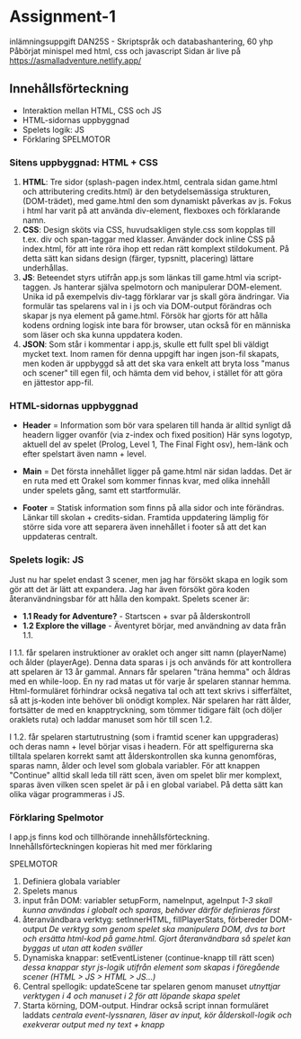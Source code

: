 # Assignment-1
inlämningsuppgift DAN25S - Skriptspråk och databashantering, 60 yhp
Påbörjat minispel med html, css och javascript
Sidan är live på https://asmalladventure.netlify.app/

## Innehållsförteckning
- Interaktion mellan HTML, CSS och JS
- HTML-sidornas uppbyggnad
- Spelets logik: JS
- Förklaring SPELMOTOR

### Sitens uppbyggnad: HTML + CSS
1) **HTML**: Tre sidor (splash-pagen index.html, centrala sidan game.html och attributering credits.html) är den betydelsemässiga strukturen,
   (DOM-trädet), med game.html den som dynamiskt påverkas av js.
 Fokus i html har varit på att använda div-element, flexboxes och förklarande namn.
3) **CSS**: Design sköts via CSS, huvudsakligen style.css som kopplas till t.ex. div och span-taggar med klasser.
Använder dock inline CSS på index.html, för att inte röra ihop ett redan rätt komplext stildokument. På detta sätt kan
sidans design (färger, typsnitt, placering) lättare underhållas.
4) **JS**: Beteendet styrs utifrån app.js som länkas till game.html via script-taggen. Js hanterar själva spelmotorn och manipulerar DOM-element.
Unika id på exempelvis div-tagg förklarar var js skall göra ändringar.
Via formulär tas spelarens val in i js och via DOM-output förändras och skapar js nya element på game.html. Försök har gjorts för att hålla kodens ordning logisk inte bara för
browser, utan också för en människa som läser och ska kunna uppdatera koden.
5) **JSON**: Som står i kommentar i app.js, skulle ett fullt spel bli väldigt mycket text. Inom ramen för denna uppgift
har ingen json-fil skapats, men koden är uppbyggd så att det ska vara enkelt att bryta loss "manus och scener" till egen fil,
och hämta dem vid behov, i stället för att göra en jättestor app-fil.

### HTML-sidornas uppbyggnad ###
- **Header** = Information som bör vara spelaren till handa är alltid synligt då headern ligger ovanför (via z-index och fixed position)
Här syns logotyp, aktuell del av spelet (Prolog, Level 1, The Final Fight osv), hem-länk och efter spelstart även namn + level.

- **Main** = Det första innehållet ligger på game.html när sidan laddas. Det är en ruta med ett Orakel som kommer finnas
kvar, med olika innehåll under spelets gång, samt ett startformulär.

- **Footer** = Statisk information som finns på alla sidor och inte förändras. Länkar till skolan + credits-sidan.
Framtida uppdatering lämplig för större sida vore att separera även innehållet i footer så att det kan uppdateras centralt.

### Spelets logik: JS
Just nu har spelet endast 3 scener, men jag har försökt skapa en logik som gör att det är lätt att expandera.
Jag har även försökt göra koden återanvändningsbar för att hålla den kompakt.
Spelets scener är:
- **1.1 Ready for Adventure?** - Startscen + svar på ålderskontroll
- **1.2 Explore the village** - Äventyret börjar, med användning av data från 1.1.

I 1.1. får spelaren  instruktioner av oraklet och anger sitt namn (playerName) och ålder (playerAge). Denna data sparas i js och
används för att kontrollera att spelaren är 13 år gammal. Annars får spelaren "träna hemma" och åldras med en while-loop.
En ny rad matas ut för varje år spelaren stannar hemma.
Html-formuläret förhindrar också negativa tal och att text skrivs i sifferfältet, så att js-koden inte behöver bli onödigt komplex.
När spelaren har rätt ålder, fortsätter de med en knapptryckning, som tömmer tidigare fält (och döljer oraklets ruta) och laddar manuset som hör till scen 1.2.

I 1.2. får spelaren startutrustning (som i framtid scener kan uppgraderas) och deras namn + level börjar visas i headern.
För att spelfigurerna ska tilltala spelaren korrekt samt att ålderskontrollen ska kunna genomföras, sparas namn, ålder och level som globala variabler.
För att knappen "Continue" alltid skall leda till rätt scen, även om spelet blir mer komplext, sparas även vilken scen spelet är på
i en global variabel. På detta sätt kan olika vägar programmeras i JS.

### Förklaring Spelmotor ###
I app.js finns kod och tillhörande innehållsförteckning. Innehållsförteckningen kopieras hit med mer förklaring

SPELMOTOR
1. Definiera globala variabler
2. Spelets manus
3. input från DOM: variabler setupForm, nameInput, ageInput
*1-3 skall kunna användas i globalt och sparas, behöver därför definieras först*
4. återanvändbara verktyg: setInnerHTML, fillPlayerStats, förbereder DOM-output
*De verktyg som genom spelet ska manipulera DOM, dvs ta bort och ersätta html-kod på game.html. Gjort återanvändbara så spelet kan byggas ut utan att koden sväller*
5. Dynamiska knappar: setEventListener (continue-knapp till rätt scen)
*dessa knappar styr js-logik utifrån element som skapas i föregående scener (HTML > JS > HTML > JS...)*
6. Central spellogik: updateScene tar spelaren genom manuset
*utnyttjar verktygen i 4 och manuset i 2 för att löpande skapa spelet*
7. Starta körning, DOM-output. Hindrar också script innan formuläret laddats
*centrala event-lyssnaren, läser av input, kör ålderskoll-logik och exekverar output med ny text + knapp*
